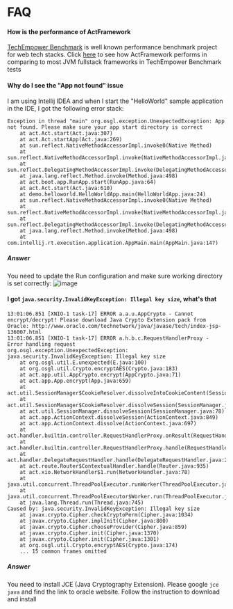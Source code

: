 # FAQ

#### How is the performance of ActFramework

[TechEmpower Benchmark](https://www.techempower.com/benchmarks/#section=data-r14&hw=ph&test=fortune) is well known performance benchmark project for web tech stacks. Click [here](techempower/r14.md) to see how ActFramework performs in comparing to most JVM fullstack frameworks in TechEmpower Benchmark tests

#### Why do I see the "App not found" issue

I am using Intellij IDEA and when I start the "HelloWorld" sample application in the IDE, I got the following error stack:

```
Exception in thread "main" org.osgl.exception.UnexpectedException: App not found. Please make sure your app start directory is correct
	at act.Act.start(Act.java:307)
	at act.Act.startApp(Act.java:269)
	at sun.reflect.NativeMethodAccessorImpl.invoke0(Native Method)
	at sun.reflect.NativeMethodAccessorImpl.invoke(NativeMethodAccessorImpl.java:62)
	at sun.reflect.DelegatingMethodAccessorImpl.invoke(DelegatingMethodAccessorImpl.java:43)
	at java.lang.reflect.Method.invoke(Method.java:498)
	at act.boot.app.RunApp.start(RunApp.java:64)
	at act.Act.start(Act.java:610)
	at demo.helloworld.HelloWorldApp.main(HelloWorldApp.java:24)
	at sun.reflect.NativeMethodAccessorImpl.invoke0(Native Method)
	at sun.reflect.NativeMethodAccessorImpl.invoke(NativeMethodAccessorImpl.java:62)
	at sun.reflect.DelegatingMethodAccessorImpl.invoke(DelegatingMethodAccessorImpl.java:43)
	at java.lang.reflect.Method.invoke(Method.java:498)
	at com.intellij.rt.execution.application.AppMain.main(AppMain.java:147)
```

##### Answer

You need to update the Run configuration and make sure working directory is set correctly:
![image](https://cloud.githubusercontent.com/assets/216930/23855130/a2136556-0848-11e7-8184-2433004b123b.png)

#### I got `java.security.InvalidKeyException: Illegal key size`, what's that

```
13:01:06.851 [XNIO-1 task-17] ERROR a.a.u.AppCrypto - Cannot encrypt/decrypt! Please download Java Crypto Extension pack from Oracle: http://www.oracle.com/technetwork/java/javase/tech/index-jsp-136007.html
13:01:06.851 [XNIO-1 task-17] ERROR a.h.b.c.RequestHandlerProxy - Error handling request
org.osgl.exception.UnexpectedException: java.security.InvalidKeyException: Illegal key size
	at org.osgl.util.E.unexpected(E.java:100)
	at org.osgl.util.Crypto.encryptAES(Crypto.java:183)
	at act.app.util.AppCrypto.encrypt(AppCrypto.java:71)
	at act.app.App.encrypt(App.java:659)
	at act.util.SessionManager$CookieResolver.dissolveIntoCookieContent(SessionManager.java:321)
	at act.util.SessionManager$CookieResolver.dissolveSession(SessionManager.java:217)
	at act.util.SessionManager.dissolveSession(SessionManager.java:78)
	at act.app.ActionContext.dissolveSession(ActionContext.java:849)
	at act.app.ActionContext.dissolve(ActionContext.java:697)
	at act.handler.builtin.controller.RequestHandlerProxy.onResult(RequestHandlerProxy.java:241)
	at act.handler.builtin.controller.RequestHandlerProxy.handle(RequestHandlerProxy.java:177)
	at act.handler.DelegateRequestHandler.handle(DelegateRequestHandler.java:27)
	at act.route.Router$ContextualHandler.handle(Router.java:935)
	at act.xio.NetworkHandler$1.run(NetworkHandler.java:78)
	at java.util.concurrent.ThreadPoolExecutor.runWorker(ThreadPoolExecutor.java:1142)
	at java.util.concurrent.ThreadPoolExecutor$Worker.run(ThreadPoolExecutor.java:617)
	at java.lang.Thread.run(Thread.java:745)
Caused by: java.security.InvalidKeyException: Illegal key size
	at javax.crypto.Cipher.checkCryptoPerm(Cipher.java:1034)
	at javax.crypto.Cipher.implInit(Cipher.java:800)
	at javax.crypto.Cipher.chooseProvider(Cipher.java:859)
	at javax.crypto.Cipher.init(Cipher.java:1370)
	at javax.crypto.Cipher.init(Cipher.java:1301)
	at org.osgl.util.Crypto.encryptAES(Crypto.java:174)
	... 15 common frames omitted
```

##### Answer

You need to install JCE (Java Cryptography Extension). Please google `jce java` and find the link to oracle website. Follow the instruction to download and install

